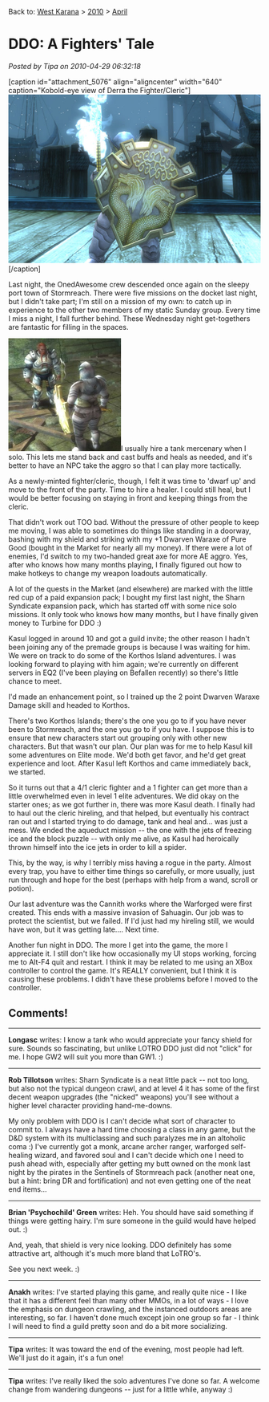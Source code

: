 Back to: [West Karana](/posts/westkarana.md) > [2010](/posts/2010/westkarana.md) > [April](./westkarana.md)
# DDO: A Fighters' Tale

*Posted by Tipa on 2010-04-29 06:32:18*

[caption id="attachment\_5076" align="aligncenter" width="640" caption="Kobold-eye view of Derra the Fighter/Cleric"]![](../../../uploads/2010/04/dndclient-2010-04-25-22-18-24-57.jpg "Kobold-eye view of Derra the Fighter/Cleric")[/caption]

Last night, the OnedAwesome crew descended once again on the sleepy port town of Stormreach. There were five missions on the docket last night, but I didn't take part; I'm still on a mission of my own: to catch up in experience to the other two members of my static Sunday group. Every time I miss a night, I fall further behind. These Wednesday night get-togethers are fantastic for filling in the spaces.

[![](../../../uploads/2010/04/dndclient-2010-04-28-20-44-26-88-225x225.jpg "My hireling cleric")](../../../uploads/2010/04/dndclient-2010-04-28-20-44-26-88.jpg)I usually hire a tank mercenary when I solo. This lets me stand back and cast buffs and heals as needed, and it's better to have an NPC take the aggro so that I can play more tactically.

As a newly-minted fighter/cleric, though, I felt it was time to 'dwarf up' and move to the front of the party. Time to hire a healer. I could still heal, but I would be better focusing on staying in front and keeping things from the cleric.

That didn't work out TOO bad. Without the pressure of other people to keep me moving, I was able to sometimes do things like standing in a doorway, bashing with my shield and striking with my +1 Dwarven Waraxe of Pure Good (bought in the Market for nearly all my money). If there were a lot of enemies, I'd switch to my two-handed great axe for more AE aggro. Yes, after who knows how many months playing, I finally figured out how to make hotkeys to change my weapon loadouts automatically.

A lot of the quests in the Market (and elsewhere) are marked with the little red cup of a paid expansion pack; I bought my first last night, the Sharn Syndicate expansion pack, which has started off with some nice solo missions. It only took who knows how many months, but I have finally given money to Turbine for DDO :)

Kasul logged in around 10 and got a guild invite; the other reason I hadn't been joining any of the premade groups is because I was waiting for him. We were on track to do some of the Korthos Island adventures. I was looking forward to playing with him again; we're currently on different servers in EQ2 (I've been playing on Befallen recently) so there's little chance to meet.

I'd made an enhancement point, so I trained up the 2 point Dwarven Waraxe Damage skill and headed to Korthos.

There's two Korthos Islands; there's the one you go to if you have never been to Stormreach, and the one you go to if you have. I suppose this is to ensure that new characters start out grouping only with other new characters. But that wasn't our plan. Our plan was for me to help Kasul kill some adventures on Elite mode. We'd both get favor, and he'd get great experience and loot. After Kasul left Korthos and came immediately back, we started.

So it turns out that a 4/1 cleric fighter and a 1 fighter can get more than a little overwhelmed even in level 1 elite adventures. We did okay on the starter ones; as we got further in, there was more Kasul death. I finally had to haul out the cleric hireling, and that helped, but eventually his contract ran out and I started trying to do damage, tank and heal and... was just a mess. We ended the aqueduct mission -- the one with the jets of freezing ice and the block puzzle -- with only me alive, as Kasul had heroically thrown himself into the ice jets in order to kill a spider.

This, by the way, is why I terribly miss having a rogue in the party. Almost every trap, you have to either time things so carefully, or more usually, just run through and hope for the best (perhaps with help from a wand, scroll or potion).

Our last adventure was the Cannith works where the Warforged were first created. This ends with a massive invasion of Sahuagin. Our job was to protect the scientist, but we failed. If I'd just had my hireling still, we would have won, but it was getting late.... Next time.

Another fun night in DDO. The more I get into the game, the more I appreciate it. I still don't like how occasionally my UI stops working, forcing me to Alt-F4 quit and restart. I think it may be related to me using an XBox controller to control the game. It's REALLY convenient, but I think it is causing these problems. I didn't have these problems before I moved to the controller.

## Comments!

---

**Longasc** writes: I know a tank who would appreciate your fancy shield for sure. Sounds so fascinating, but unlike LOTRO DDO just did not "click" for me. I hope GW2 will suit you more than GW1. :)

---

**Rob Tillotson** writes: Sharn Syndicate is a neat little pack -- not too long, but also not the typical dungeon crawl, and at level 4 it has some of the first decent weapon upgrades (the "nicked" weapons) you'll see without a higher level character providing hand-me-downs.

My only problem with DDO is I can't decide what sort of character to commit to. I always have a hard time choosing a class in any game, but the D&D system with its multiclassing and such paralyzes me in an altoholic coma :) I've currently got a monk, arcane archer ranger, warforged self-healing wizard, and favored soul and I can't decide which one I need to push ahead with, especially after getting my butt owned on the monk last night by the pirates in the Sentinels of Stormreach pack (another neat one, but a hint: bring DR and fortification) and not even getting one of the neat end items...

---

**Brian 'Psychochild' Green** writes: Heh. You should have said something if things were getting hairy. I'm sure someone in the guild would have helped out. :)

And, yeah, that shield is very nice looking. DDO definitely has some attractive art, although it's much more bland that LoTRO's.

See you next week. :)

---

**Anakh** writes: I've started playing this game, and really quite nice - I like that it has a different feel than many other MMOs, in a lot of ways - I love the emphasis on dungeon crawling, and the instanced outdoors areas are interesting, so far. I haven't done much except join one group so far - I think I will need to find a guild pretty soon and do a bit more socializing.

---

**Tipa** writes: It was toward the end of the evening, most people had left. We'll just do it again, it's a fun one!

---

**Tipa** writes: I've really liked the solo adventures I've done so far. A welcome change from wandering dungeons -- just for a little while, anyway :)

